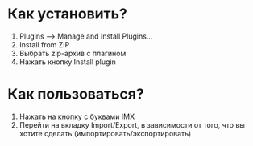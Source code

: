 # Как установить?

1. Plugins --> Manage and Install Plugins...
1. Install from ZIP
1. Выбрать zip-архив с плагином
1. Нажать кнопку Install plugin

# Как пользоваться?

1. Нажать на кнопку с буквами IMX
2. Перейти на вкладку Import/Export, в зависимости от того, что вы хотите сделать (импортировать/экспортировать)